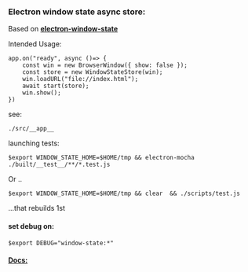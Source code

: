 ### Electron window state async store:

Based on **[electron-window-state](https://github.com/mawie81/electron-window-state)**


Intended Usage:

    app.on("ready", async ()=> {
        const win = new BrowserWindow({ show: false }); 
        const store = new WindowStateStore(win);
        win.loadURL("file://index.html");
        await start(store);
        win.show();
    })


see: 

    ./src/__app__

launching tests:

    $export WINDOW_STATE_HOME=$HOME/tmp && electron-mocha ./built/__test__/**/*.test.js

Or ..

    $export WINDOW_STATE_HOME=$HOME/tmp && clear  && ./scripts/test.js

...that rebuilds 1st  


#### set debug on: 

    $export DEBUG="window-state:*"


#### [Docs:](https://d10221.github.io/electron-window-state-async/)